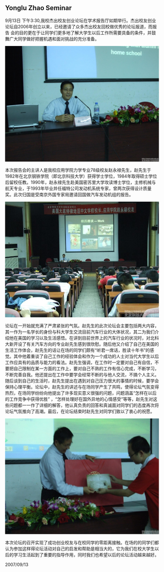 Yonglu Zhao Seminar
-------------------------------

9月13日 下午3:30,我校杰出校友创业论坛在学术报告厅如期举行。杰出校友创业论坛自2006年创立以来，已经邀请了众多杰出校友回校做优秀的论坛报道，而报告 会的目的更在于让同学们更多地了解大学生以后工作所需要具备的条件，并鼓舞广大同学做好把握机遇和面对挑战的充分准备。

![Image 1](images/20070913/2007913213237183.jpg)

本次报告会的主讲人是我校应用学院力学专业78级校友赵永禄先生，赵先生于1982年在北京钢铁学院（即北京科技大学）获得学士学位，1984年取得硕士学位后留校任教。1990年，赵永禄先生赴美国密苏里大学攻读博士学位，主修机械与航天专业，于1993年毕业并任福特公司发动机系统专家，曾两次获得设计质量奖。此次归国是受南京外国专家局邀请回国做汽车发动机组的报告。

![Image 2](images/20070913/2007913213257460.jpg)

论坛在一开始就充满了严肃紧张的气氛。赵先生的此次论坛会主要包括两大内容，其一作为一名学长的身份与科大学生交流目前汽车行业的大体状况，其二为我们介绍他在美国的学习以及生活感悟。在讲到目前世界上的汽车行业的状况时，对北科大新开设了有关汽车方向的专业赵先生感到很欣慰。随后他又介绍了自己在美国的生活工作体会，赵先生的话让在场的同学们颇有“听君一席话，胜读十年书”的感觉。其中他着重谈了自己工作的经验体会和作为一个成功的人士对当代大学生以后工作应具有的品质与能力的看法。赵先生强调，在工作时一定要对自己有自信，不要把自己限制在某一方面的工作上，要对自己不熟的工作有信心完成，不断学习，不断完善自我。他还提出在工作中要学会经常不断的与他人交流，不搞个人主义。随后谈到自己的生活时，赵先生提出在遇到对自己压力很大的事情的时候，要学会保持心理平衡。论坛中，赵先生的讲述与在场同学产生了共鸣，使得论坛气氛变得热烈，在场同学纷纷向他提出了许多现实意义很强的问题，问题涵盖“怎样在以后的工作竞争中获得优胜” ，“怎样处理好在国外异地的心情感受”等等，赵先生对这些问题都一一作了详细的解答，他认真负责的回答和真诚面对同学们的态度再次将论坛气氛推向了高潮。最后，在论坛结束时赵先生对同学们致以了衷心的祝愿。

![Image 3](images/20070913/2007913213314885.jpg)

本次论坛的召开实现了成功创业校友与在校同学的零距离接触。在场的的同学们都认为参加这样得论坛活动对自己的启发和帮助是相当大的，它为我们在校大学生以后的学习生活起到了重要的指导作用，同时我们也希望以后的论坛活动越来越好。


2007/09/13
